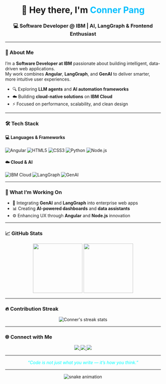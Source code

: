 <!-- Profile Header -->
<h1 align="center">👋 Hey there, I'm <span style="color:#00BFFF;">Conner Pang</span></h1>
<h3 align="center">💻 Software Developer @ IBM | AI, LangGraph & Frontend Enthusiast</h3>

---

### 🧠 About Me

I’m a **Software Developer at IBM** passionate about building intelligent, data-driven web applications.  
My work combines **Angular**, **LangGraph**, and **GenAI** to deliver smarter, more intuitive user experiences.  

- 🔍 Exploring **LLM agents** and **AI automation frameworks**  
- ☁️ Building **cloud-native solutions** on **IBM Cloud**  
- ⚡ Focused on performance, scalability, and clean design  

---

### 🛠️ Tech Stack

#### 💻 Languages & Frameworks  
![Angular](https://img.shields.io/badge/Angular-CC0000?logo=angular&logoColor=white&style=for-the-badge)
![HTML5](https://img.shields.io/badge/HTML5-FF6F00?logo=html5&logoColor=white&style=for-the-badge)
![CSS3](https://img.shields.io/badge/CSS3-264de4?logo=css3&logoColor=white&style=for-the-badge)
![Python](https://img.shields.io/badge/Python-3776AB?logo=python&logoColor=white&style=for-the-badge)
![Node.js](https://img.shields.io/badge/Node.js-3C873A?logo=node.js&logoColor=white&style=for-the-badge)

#### ☁️ Cloud & AI  
![IBM Cloud](https://img.shields.io/badge/IBM_Cloud-052FAD?logo=ibmcloud&logoColor=white&style=for-the-badge)
![LangGraph](https://img.shields.io/badge/LangGraph-00B8A9?logo=graph&logoColor=white&style=for-the-badge)
![GenAI](https://img.shields.io/badge/Generative_AI-0D0D0D?logo=openai&logoColor=00FFFF&style=for-the-badge)

---

### 🚀 What I’m Working On

- 🤖 Integrating **GenAI** and **LangGraph** into enterprise web apps  
- 📊 Creating **AI-powered dashboards** and **data assistants**  
- ⚙️ Enhancing UX through **Angular** and **Node.js** innovation  

---

### 📈 GitHub Stats

<p align="center">
  <img src="https://github-readme-stats.vercel.app/api?username=ConnerPang&show_icons=true&theme=vision-friendly-dark&hide_border=true" height="160" />
  <img src="https://github-readme-stats.vercel.app/api/top-langs/?username=ConnerPang&layout=compact&theme=vision-friendly-dark&hide_border=true" height="160" />
</p>

---

### 🔥 Contribution Streak

<p align="center">
  <img src="https://github-readme-streak-stats.herokuapp.com/?user=ConnerPang&theme=tokyonight&hide_border=true" alt="Conner's streak stats" />
</p>

---

### 🌐 Connect with Me

<p align="center">
  <a href="https://www.linkedin.com/in/connerpang" target="_blank">
    <img src="https://img.shields.io/badge/LinkedIn-0072b1?logo=linkedin&logoColor=white&style=for-the-badge" />
  </a>
  <a href="mailto:your.email@domain.com">
    <img src="https://img.shields.io/badge/Email-0D1117?logo=gmail&logoColor=00FFFF&style=for-the-badge" />
  </a>
  <a href="https://github.com/ConnerPang">
    <img src="https://img.shields.io/badge/GitHub-0D1117?logo=github&logoColor=00BFFF&style=for-the-badge" />
  </a>
</p>

---

<p align="center">
  <i style="color:#00FFFF;">“Code is not just what you write — it’s how you think.”</i>
</p>

---

<!-- Optional animated snake for contribution graph -->
<p align="center">
  <img src="https://github.com/ConnerPang/ConnerPang/blob/output/github-contribution-grid-snake.svg" alt="snake animation" />
</p>
